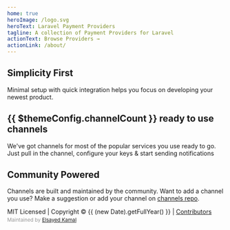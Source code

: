 ```yaml
---
home: true
heroImage: /logo.svg
heroText: Laravel Payment Providers
tagline: A collection of Payment Providers for Laravel
actionText: Browse Providers →
actionLink: /about/
---
```


<style>
.hero .description {
    max-width:40rem !important
}

.hero img {
    height: 10em;
}

.maintain {
    display: block;
    margin-top: 0.3em;
    color: #989898;
}
</style>

<div class="features">
  <div class="feature">
    <h2>Simplicity First</h2>
    <p>Minimal setup with quick integration helps you focus on developing your newest product.</p>
  </div>
  <div class="feature">
    <h2>{{ $themeConfig.channelCount }} ready to use channels</h2>
    <p>We've got channels for most of the popular services you use ready to go. Just pull in the channel, configure your keys & start sending notifications</p>
  </div>
  <div class="feature">
    <h2>Community Powered</h2>
    <p>Channels are built and maintained by the community. Want to add a channel you use? Make a suggestion or add your channel on <a href="https://github.com/laravel-pay/channels">channels repo</a>.</p>
  </div>
</div>

<div class="footer">
    MIT Licensed | Copyright © {{ (new Date).getFullYear() }} | <a href="https://github.com/orgs/laravel-pay/people">Contributors</a>
    <small class="maintain">Maintained by <a href="https://github.com/elsayed85">Elsayed Kamal</a></small>
</div>
